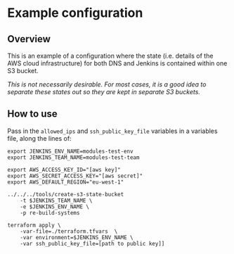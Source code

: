 # Example configuration

## Overview

This is an example of a configuration where the state (i.e. details of the AWS cloud infrastructure) for both DNS and Jenkins is contained within one S3 bucket.

_This is not necessarily desirable. For most cases, it is a good idea to separate these states out so they are kept in separate S3 buckets._

## How to use

Pass in the `allowed_ips` and `ssh_public_key_file` variables in a variables file, along the lines of:

```
export JENKINS_ENV_NAME=modules-test-env
export JENKINS_TEAM_NAME=modules-test-team
```

```
export AWS_ACCESS_KEY_ID="[aws key]"
export AWS_SECRET_ACCESS_KEY="[aws secret]"
export AWS_DEFAULT_REGION="eu-west-1"
```

```
../../../tools/create-s3-state-bucket
    -t $JENKINS_TEAM_NAME \
    -e $JENKINS_ENV_NAME \
    -p re-build-systems
```

```
terraform apply \
    -var-file=./terraform.tfvars  \
    -var environment=$JENKINS_ENV_NAME \
    -var ssh_public_key_file=[path to public key]]
```
